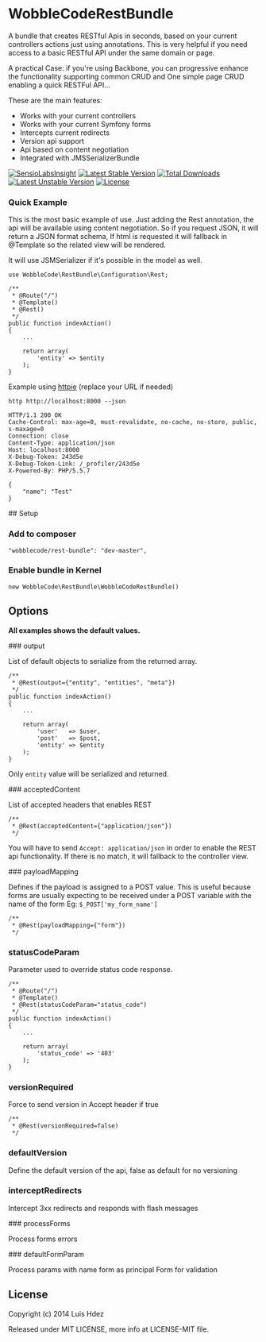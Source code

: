 
# WobbleCodeRestBundle

A bundle that creates RESTful Apis in seconds, based on your current controllers
actions just using annotations. This is very helpful if you need access to a
basic RESTful API under the same domain or page.

A practical Case: if you're using Backbone, you can progressive enhance the
functionality supporting common CRUD and One simple page CRUD enabling a quick
RESTFul API…

These are the main features:

+ Works with your current controllers
+ Works with your current Symfony forms
+ Intercepts current redirects
+ Version api support
+ Api based on content negotiation
+ Integrated with JMSSerializerBundle

[![SensioLabsInsight](https://insight.sensiolabs.com/projects/a7c1d790-2e24-49a8-830e-1770e3a9038c/mini.png)](https://insight.sensiolabs.com/projects/a7c1d790-2e24-49a8-830e-1770e3a9038c)
[![Latest Stable Version](https://poser.pugx.org/wobblecode/rest-bundle/v/stable.svg)](https://packagist.org/packages/wobblecode/rest-bundle) 
[![Total Downloads](https://poser.pugx.org/wobblecode/rest-bundle/downloads.svg)](https://packagist.org/packages/wobblecode/rest-bundle) 
[![Latest Unstable Version](https://poser.pugx.org/wobblecode/rest-bundle/v/unstable.svg)](https://packagist.org/packages/wobblecode/rest-bundle) 
[![License](https://poser.pugx.org/wobblecode/rest-bundle/license.svg)](https://packagist.org/packages/wobblecode/rest-bundle)

### Quick Example

This is the most basic example of use. Just adding the Rest annotation, the api
will be available using content negotiation. So if you request JSON, it will
return a JSON format schema, If html is requested it will fallback in @Template
so the related view will be rendered.

It will use JSMSerializer if it's possible in
the model as well.

    use WobbleCode\RestBundle\Configuration\Rest;

    /**
     * @Route("/")
     * @Template()
     * @Rest()
     */
    public function indexAction()
    {
        ...

        return array(
            'entity' => $entity
        );
    }

Example using [httpie](https://github.com/jakubroztocil/httpie)
(replace your URL if needed)

    http http://localhost:8000 --json

    HTTP/1.1 200 OK
    Cache-Control: max-age=0, must-revalidate, no-cache, no-store, public, s-maxage=0
    Connection: close
    Content-Type: application/json
    Host: localhost:8000
    X-Debug-Token: 243d5e
    X-Debug-Token-Link: /_profiler/243d5e
    X-Powered-By: PHP/5.5.7

    {
        "name": "Test"
    }


## Setup

### Add to composer

    "wobblecode/rest-bundle": "dev-master",

### Enable bundle in Kernel

    new WobbleCode\RestBundle\WobbleCodeRestBundle()

## Options

**All examples shows the default values.**

### output

List of default objects to serialize from the returned array.

    /**
     * @Rest(output={"entity", "entities", "meta"})
     */
    public function indexAction()
    {
        ...

        return array(
            'user'   => $user,
            'post'   => $post,
            'entity' => $entity
        );
    }

Only `entity` value will be serialized and returned.

### acceptedContent

List of accepted headers that enables REST

    /**
     * @Rest(acceptedContent={"application/json"})
     */

You will have to send `Accept: application/json` in order to enable the REST api
functionality. If there is no match, it will fallback to the controller view.

### payloadMapping

Defines if the payload is assigned to a POST value. This is useful because
forms are usually expecting to be received under a POST variable with the name
of the form Eg: `$_POST['my_form_name']`

    /**
     * @Rest(payloadMapping={"form"})
     */

### statusCodeParam

Parameter used to override status code response.

    /**
     * @Route("/")
     * @Template()
     * @Rest(statusCodeParam="status_code")
     */
    public function indexAction()
    {
        ...

        return array(
            'status_code' => '403'
        );
    }

### versionRequired

Force to send version in Accept header if true

    /**
     * @Rest(versionRequired=false)
     */

### defaultVersion

Define the default version of the api, false as default for no versioning

### interceptRedirects

Intercept 3xx redirects and responds with flash messages

### processForms

Process forms errors

### defaultFormParam

Process params with name form as principal Form for validation

## License

Copyright (c) 2014 Luis Hdez

Released under MIT LICENSE, more info at LICENSE-MIT file.
